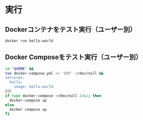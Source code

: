 # 実行
## Dockerコンテナをテスト実行（ユーザー別）
```bash
docker run hello-world
```

## Docker Composeをテスト実行（ユーザー別）
```bash
cd "$HOME" &&
tee docker-compose.yml << 'EOF' >/dev/null &&
services:
  hello:
    image: hello-world
EOF
if type docker-compose >/dev/null 2>&1; then
  docker-compose up
else
  docker compose up
fi
```
